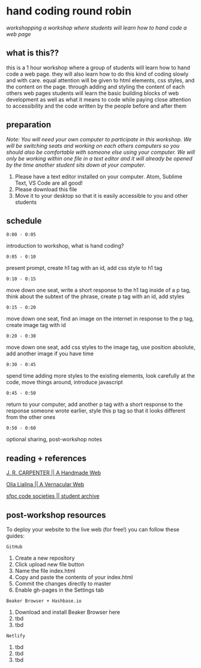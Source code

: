 # hand coding round robin
*workshopping a workshop where students will learn how to hand code a web page*

## what is this??
this is a 1 hour workshop where a group of students will learn how to hand code a web page. they will also learn how to do this kind of coding slowly and with care. equal attention will be given to html elements, css styles, and the content on the page. through adding and styling the content of each others web pages students will learn the basic building blocks of web development as well as what it means to code while paying close attention to accessibility and the code written by the people before and after them

## preparation
_Note: You will need your own computer to participate in this workshop. We will be switching seats and working on each others computers so you should also be comfortable with someone else using your computer. We will only be working within one file in a text editor and it will already be opened by the time another student sits down at your computer._

1. Please have a text editor installed on your computer. Atom, Sublime Text, VS Code are all good!
2. Please download this file
3. Move it to your desktop so that it is easily accessible to you and other students

## schedule
`0:00 - 0:05`

introduction to workshop, what is hand coding?

`0:05 - 0:10`

present prompt, create h1 tag with an id, add css style to h1 tag

`0:10 - 0:15`

move down one seat, write a short response to the h1 tag inside of a p tag, think about the subtext of the phrase, create p tag with an id, add styles

`0:15 - 0:20`

move down one seat, find an image on the internet in response to the p tag, create image tag with id

`0:20 - 0:30`

move down one seat, add css styles to the image tag, use position absolute, add another image if you have time

`0:30 - 0:45`

spend time adding more styles to the existing elements, look carefully at the code, move things around, introduce javascript

`0:45 - 0:50`

return to your computer, add another p tag with a short response to the response someone wrote earlier, style this p tag so that it looks different from the other ones

`0:50 - 0:60`

optional sharing, post-workshop notes

## reading + references

[J. R. CARPENTER || A Handmade Web](http://veryinteractive.net/content/2-library/50-a-handmade-web/carpenter-a-handmade-web.pdf)

[Olia Lialina || A Vernacular Web](http://art.teleportacia.org/observation/vernacular/welcome/)

[sfpc code societies || student archive](http://sfpc.io/codesocieties_students)

## post-workshop resources

To deploy your website to the live web (for free!) you can follow these guides:

`GitHub`
1. Create a new repository
2. Click upload new file button
3. Name the file index.html
4. Copy and paste the contents of your index.html
5. Commit the changes directly to master
6. Enable gh-pages in the Settings tab

`Beaker Browser + Hashbase.io`
1. Download and install Beaker Browser here
2. tbd
3. tbd

`Netlify`
1. tbd
2. tbd
3. tbd

